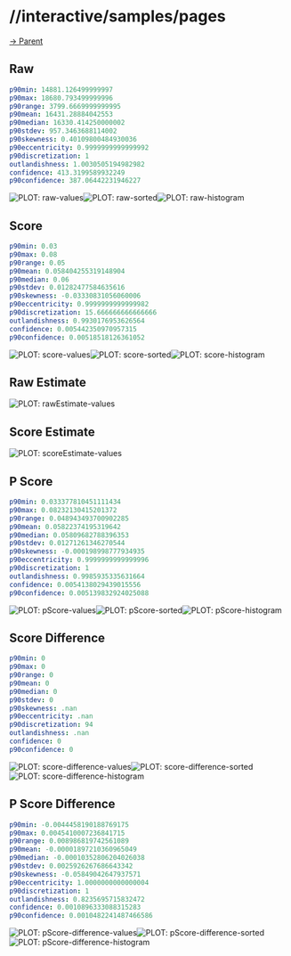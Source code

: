 
# //interactive/samples/pages

[→ Parent](../..)


## Raw


```yaml
p90min: 14881.126499999997
p90max: 18680.793499999996
p90range: 3799.6669999999995
p90mean: 16431.28884042553
p90median: 16330.414250000002
p90stdev: 957.3463688114002
p90skewness: 0.40109800484930036
p90eccentricity: 0.9999999999999992
p90discretization: 1
outlandishness: 1.0030505194982982
confidence: 413.3199589932249
p90confidence: 387.06442231946227

```

![PLOT: raw-values](./raw/values.svg)![PLOT: raw-sorted](./raw/sorted.svg)![PLOT: raw-histogram](./raw/histogram.svg)
## Score


```yaml
p90min: 0.03
p90max: 0.08
p90range: 0.05
p90mean: 0.058404255319148904
p90median: 0.06
p90stdev: 0.01282477584635616
p90skewness: -0.03330831056060006
p90eccentricity: 0.9999999999999982
p90discretization: 15.666666666666666
outlandishness: 0.9930176953626564
confidence: 0.005442350970957315
p90confidence: 0.00518518126361052

```

![PLOT: score-values](./score/values.svg)![PLOT: score-sorted](./score/sorted.svg)![PLOT: score-histogram](./score/histogram.svg)
## Raw Estimate

![PLOT: rawEstimate-values](./rawEstimate/values.svg)
## Score Estimate

![PLOT: scoreEstimate-values](./scoreEstimate/values.svg)
## P Score


```yaml
p90min: 0.033377810451111434
p90max: 0.08232130415201372
p90range: 0.048943493700902285
p90mean: 0.05822374195319642
p90median: 0.05809682788396353
p90stdev: 0.01271261346270544
p90skewness: -0.000198998777934935
p90eccentricity: 0.9999999999999996
p90discretization: 1
outlandishness: 0.9985935335631664
confidence: 0.0054138029439015556
p90confidence: 0.005139832924025088

```

![PLOT: pScore-values](./pScore/values.svg)![PLOT: pScore-sorted](./pScore/sorted.svg)![PLOT: pScore-histogram](./pScore/histogram.svg)
## Score Difference


```yaml
p90min: 0
p90max: 0
p90range: 0
p90mean: 0
p90median: 0
p90stdev: 0
p90skewness: .nan
p90eccentricity: .nan
p90discretization: 94
outlandishness: .nan
confidence: 0
p90confidence: 0

```

![PLOT: score-difference-values](./score-difference/values.svg)![PLOT: score-difference-sorted](./score-difference/sorted.svg)![PLOT: score-difference-histogram](./score-difference/histogram.svg)
## P Score Difference


```yaml
p90min: -0.0044458190188769175
p90max: 0.0045410007236841715
p90range: 0.008986819742561089
p90mean: -0.00001897210360965049
p90median: -0.00010352806204026038
p90stdev: 0.0025926267686643342
p90skewness: -0.05849042647937571
p90eccentricity: 1.0000000000000004
p90discretization: 1
outlandishness: 0.8235695715832472
confidence: 0.0010896333088315283
p90confidence: 0.0010482241487466586

```

![PLOT: pScore-difference-values](./pScore-difference/values.svg)![PLOT: pScore-difference-sorted](./pScore-difference/sorted.svg)![PLOT: pScore-difference-histogram](./pScore-difference/histogram.svg)